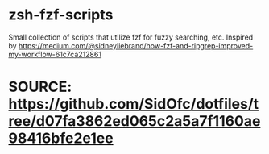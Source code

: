 # zsh-fzf-scripts
Small collection of scripts that utilize fzf for fuzzy searching, etc. Inspired by https://medium.com/@sidneyliebrand/how-fzf-and-ripgrep-improved-my-workflow-61c7ca212861
#

# SOURCE: https://github.com/SidOfc/dotfiles/tree/d07fa3862ed065c2a5a7f1160ae98416bfe2e1ee
